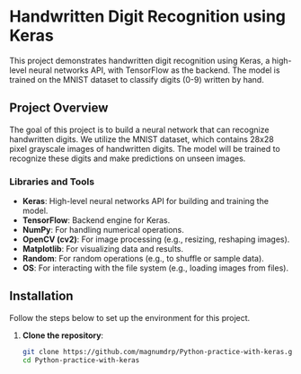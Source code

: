 # Handwritten Digit Recognition using Keras

This project demonstrates handwritten digit recognition using Keras, a high-level neural networks API, with TensorFlow as the backend. The model is trained on the MNIST dataset to classify digits (0-9) written by hand.

## Project Overview

The goal of this project is to build a neural network that can recognize handwritten digits. We utilize the MNIST dataset, which contains 28x28 pixel grayscale images of handwritten digits. The model will be trained to recognize these digits and make predictions on unseen images.

### Libraries and Tools

- **Keras**: High-level neural networks API for building and training the model.
- **TensorFlow**: Backend engine for Keras.
- **NumPy**: For handling numerical operations.
- **OpenCV (cv2)**: For image processing (e.g., resizing, reshaping images).
- **Matplotlib**: For visualizing data and results.
- **Random**: For random operations (e.g., to shuffle or sample data).
- **OS**: For interacting with the file system (e.g., loading images from files).

## Installation

Follow the steps below to set up the environment for this project.

1. **Clone the repository**:

   ```bash
   git clone https://github.com/magnumdrp/Python-practice-with-keras.git
   cd Python-practice-with-keras
